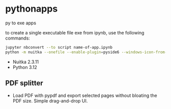 # pythonapps
py to exe apps

to create a single executable file exe from ipynb, use the following commands:
```bash
jupyter nbconvert --to script name-of-app.ipynb 
python -m nuitka --onefile --enable-plugin=pyside6 --windows-icon-from-ico=appicon.ico --windows-console-mode=disable name-of-app.py
```

* Nuitka 2.3.11
* Python 3.12

## PDF splitter
* Load PDF with pypdf and export selected pages without bloating the PDF size. Simple drag-and-drop UI.